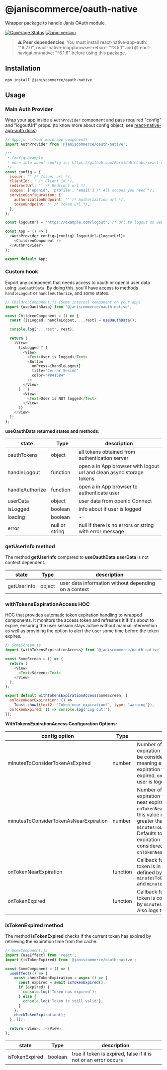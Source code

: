 # @janiscommerce/oauth-native

Wrapper package to handle Janis OAuth module.

[![Coverage Status](https://github.com/janis-commerce/oauth-native/actions/workflows/coverage-status.yml/badge.svg)](https://github.com/janis-commerce/oauth-native/actions/workflows/coverage-status.yml)
[![npm version](https://badge.fury.io/js/%40janiscommerce%2Foauth-native.svg)](https://badge.fury.io/js/%40janiscommerce%2Foauth-native)

> ⚠️ **Peer dependencies**: You must install react-native-app-auth: "^6.2.0", react-native-inappbrowser-reborn: "^3.5.1" and @react-navigation/native: "^6.1.6" before using this package.

## Installation

```
npm install @janiscommerce/oauth-native
```

## Usage

### Main Auth Provider

Wrap your app inside a `AuthProvider` component and pass required "config" and "logoutUrl" props. (to know more about config object, see [react-native-app-auth docs](https://www.npmjs.com/package/react-native-app-auth))

```js
// App.js - (Your main app component)
import AuthProvider from '@janiscommerce/oauth-native';

/**
 * Config example
 * more info about config in: https://github.com/FormidableLabs/react-native-app-auth
 */
const config = {
  issuer: '' /* Issuer url */,
  clientId: '' /* Client id */,
  redirectUrl: '' /* Redirect url */,
  scopes: ['openid', 'profile', 'email'] /* All scopes you need */,
  serviceConfiguration: {
    authorizationEndpoint: '' /* Authorization url */,
    tokenEndpoint: '' /* Token url */,
  },
};

const logoutUrl = 'https://example.com/logout'; /* Url to logout on webview */

const App = () => (
  <AuthProvider config={config} logoutUrl={logoutUrl}>
    <ChildrenComponent />
  </AuthProvider>
);

export default App;
```

### Custom hook

Export any component that needs access to oauth or openId user data using `useOauthData`. By doing this, you'll have access to methods `handleLogout` or `handleAuthorize`, and some states.

```js
// ChildrenComponent.js (Some internal component on your app)
import {useOauthData} from '@janiscommerce/oauth-native';

const ChildrenComponent = () => {
  const {isLogged, handleLogout, ...rest} = useOauthData();

  console.log('...rest', rest);

  return (
    <View>
      {isLogged ? (
        <View>
          <Text>User is logged</Text>
          <Button
            onPress={handleLogout}
            title="Cerrar Sesión"
            color="#841584"
          />
        </View>
      ) : (
        <View>
          <Text>User is NOT logged</Text>
        </View>
      )}
    </View>
  );
};
```

**useOauthData returned states and methods**:

| state           | Type           | description                                                          |
| --------------- | -------------- | -------------------------------------------------------------------- |
| oauthTokens     | object         | all tokens obtained from authentication server                       |
| handleLogout    | function       | open a in App browser with logout url and clean async storage tokens |
| handleAuthorize | function       | open a in App browser to authenticate user                           |
| userData        | object         | user data from openId Connect                                        |
| isLogged        | boolean        | info about if user is logged                                         |
| loading         | boolean        | -                                                                    |
| error           | null or string | null if there is no errors or string with error message              |

### getUserInfo method

The method **getUserInfo** compared to **useOauthData.userData** is not context dependent.

| state       | Type   | description                                          |
| ----------- | ------ | ---------------------------------------------------- |
| getUserInfo | object | user data information without depending on a context |

### withTokensExpirationAccess HOC

HOC that provides automatic token expiration handling to wrapped components. It monitors the access token and refreshes it if it's about to expire, ensuring the user session stays active without manual intervention as well as providing the option to alert the user some time before
the token expires.

```js
// SomeScreen.js
import {withTokensExpirationAccess} from '@janiscommerce/oauth-native';

const SomeScreen = () => {
  return (
    <View>
      <Text>Screen</Text>
    </View>
  );
};

export default withTokensExpirationAccess(SomeScreen, {
  onTokenNearExpiration: () =>
    Toast.show({text2: 'Token near expiration!', type: 'warning'}),
  onTokenExpired: () => console.log('Log out!'),
});
```

**WithTokensExpirationAccess Configuration Options:**

| config option                          | Type     | Description                                                                                                                                                                                                                                                                                                                                                             |
| -------------------------------------- | -------- | ----------------------------------------------------------------------------------------------------------------------------------------------------------------------------------------------------------------------------------------------------------------------------------------------------------------------------------------------------------------------- |
| minutesToConsiderTokenAsExpired        | number   | Number of minutes before the real expiration time at which the token should be considered expired. Defaults to 0, meaning expired at or after the exact expiration time. If the token is considered expired, `onTokenExpired` is called and the user is logged out.                                                                                                     |
| minutesToConsiderTokenAsNearExpiration | number   | Number of minutes before the real expiration time to consider the token as near expiration. For `onTokenNearExpiration` to be triggered, this value must be a number and strictly greater than `minutesToConsiderTokenAsExpired`. Defaults to null, disabling the near expiration check. If the token is considered near expiration, `onTokenNearExpiration` is called. |
| onTokenNearExpiration                  | function | Callback function triggered when the token is in the pre-expiration window (as defined by `minutesToConsiderTokenAsNearExpiration` and `minutesToConsiderTokenAsExpired`).                                                                                                                                                                                              |
| onTokenExpired                         | function | Callback function triggered when the token is considered expired (as defined by `minutesToConsiderTokenAsExpired`). Also logs the user out.                                                                                                                                                                                                                             |

### isTokenExpired method

The method **isTokenExpired** checks if the current token has expired by retrieving the expiration time from the cache.

```js
// SomeComponent.js
import {useEffect} from 'react';
import {isTokenExpired} from '@janiscommerce/oauth-native';

const SomeComponent = () => {
  useEffect(() => {
    const checkTokenExpiration = async () => {
      const expired = await isTokenExpired();
      if (expired) {
        console.log('Token has expired');
      } else {
        console.log('Token is still valid');
      }
    };
    checkTokenExpiration();
  }, []);

  return <View>...</View>;
};
```

| state          | Type    | description                                                     |
| -------------- | ------- | --------------------------------------------------------------- |
| isTokenExpired | boolean | true if token is expired, false if it is not or an error occurs |
